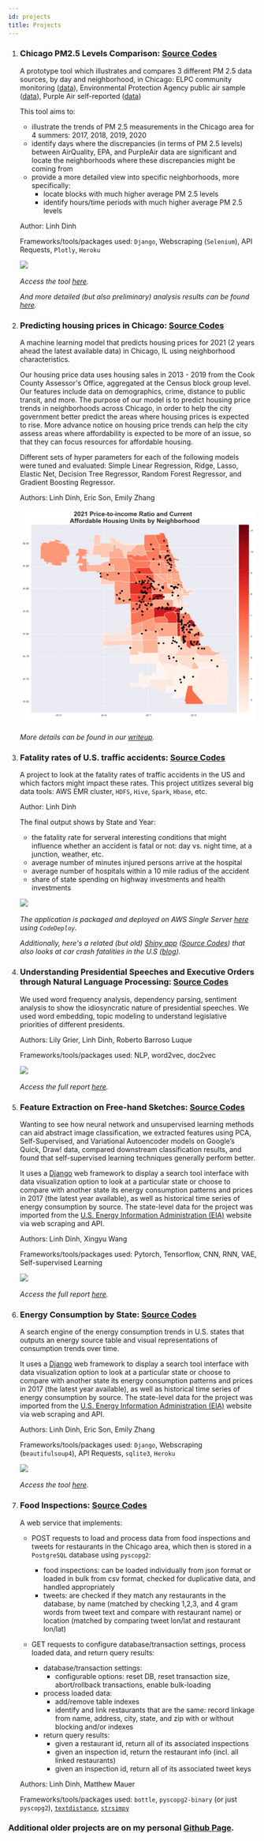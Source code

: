 ```yaml
---
id: projects
title: Projects
---
```



1. ### Chicago PM2.5 Levels Comparison: [Source Codes](https://github.com/dtmlinh/Air-Quality-Tool)

    A prototype tool which illustrates and compares 3 different PM 2.5 data sources, by day and neighborhood, in Chicago: ELPC community monitoring ([data](https://airqualitychicago.org/)), Environmental Protection Agency public air sample ([data](https://aqs.epa.gov/aqsweb/documents/data_api.html)), Purple Air self-reported ([data](https://www2.purpleair.com/))

    This tool aims to:
    - illustrate the trends of PM 2.5 measurements in the Chicago area for 4 summers: 2017, 2018, 2019, 2020
    - identify days where the discrepancies (in terms of PM 2.5 levels) between AirQuality, EPA, and PurpleAir data are significant and locate the neighborhoods where these discrepancies might be coming from
    - provide a more detailed view into specific neighborhoods, more specifically:
      + locate blocks with much higher average PM 2.5 levels
      + identify hours/time periods with much higher average PM 2.5 levels
      
    Author: Linh Dinh

    Frameworks/tools/packages used: `Django`, Webscraping (`Selenium`), API Requests, `Plotly`, `Heroku`

    ![](assets/air_quality_tool.gif)
    
    *Access the tool [here](https://chicago-air-quality.herokuapp.com/).*
    
    *And more detailed (but also preliminary) analysis results can be found [here](https://dtmlinh.github.io/Linh.Dinh/blog/2020/11/02/blog-post).*


2. ### Predicting housing prices in Chicago: [Source Codes](https://github.com/ymericson/ml-project)
    
    A machine learning model that predicts housing prices for 2021 (2 years ahead the latest available data) in Chicago, IL using neighborhood characteristics. 
    
    Our housing price data uses housing sales in 2013 - 2019 from the Cook County Assessor's Office, aggregated at the Census block group level. Our features include data on demographics, crime, distance to public transit, and more. The purpose of our model is to predict housing price trends in neighborhoods across Chicago, in order to help the city government better predict the areas where housing prices is expected to rise. More advance notice on housing price trends can help the city assess areas where affordability is expected to be more of an issue, so that they can focus resources for affordable housing.
    
    Different sets of hyper parameters for each of the following models were tuned and evaluated: Simple Linear Regression, Ridge, Lasso, Elastic Net, Decision Tree Regressor, Random Forest Regressor, and Gradient Boosting Regressor.
    
    Authors: Linh Dinh, Eric Son, Emily Zhang
    
    ![](assets/Housing_Fig5.png)
    
    *More details can be found in our [writeup](https://dtmlinh.github.io/Linh.Dinh/blog/2020/06/15/blog-post).*
    
    
3. ### Fatality rates of U.S. traffic accidents: [Source Codes](https://github.com/dtmlinh/Traffic-Fatalities-HDFS)

    A project to look at the fatality rates of traffic accidents in the US and which factors might impact these rates. This project utitlizes several big data tools: AWS EMR cluster, `HDFS`, `Hive`, `Spark`, `Hbase`, etc.

    Author: Linh Dinh

   The final output shows by State and Year: 
   - the fatality rate for serveral interesting conditions that might influence whether an accident is fatal or not: day vs. night time, at a junction, weather, etc.
   - average number of minutes injured persons arrive at the hospital
   - average number of hospitals within a 10 mile radius of the accident
   - share of state spending on highway investments and health investments

   ![](assets/Transportation-Analyses.gif)
   
   *The application is packaged and deployed on AWS Single Server [here](http://ec2-18-218-215-12.us-east-2.compute.amazonaws.com:3000/accidents.html) using `CodeDeploy`.*
   
   *Additionally, here's a related (but old) [Shiny app](https://dtmlinh.shinyapps.io/car-crash-fatalities-exploration-tool/) ([Source Codes](https://github.com/dtmlinh/Car-Crash-Fatalities-Exploration-Tool)) that also looks at car crash fatalities in the U.S ([blog](https://dtmlinh.github.io/Linh.Dinh/blog/2014/04/10/blog-post)).*
   
   
4. ### Understanding Presidential Speeches and Executive Orders through Natural Language Processing: [Source Codes](https://github.com/RobertoBarrosoLuque/ContentAnalysisPresidentialRhetoric)
   
   We used word frequency analysis, dependency parsing, sentiment analysis to show the idiosyncratic nature of presidential speeches. We used word embedding, topic modeling to understand legislative priorities of different presidents.
   
   Authors: Lily Grier, Linh Dinh, Roberto Barroso Luque
   
   Frameworks/tools/packages used: NLP, word2vec, doc2vec

   ![](assets/speeches.gif)
    
   *Access the full report [here](https://github.com/RobertoBarrosoLuque/ContentAnalysisPresidentialRhetoric/blob/main/paper_folder/CCA_speeches.pdf).*    
   
  
5. ### Feature Extraction on Free-hand Sketches: [Source Codes](https://github.com/dtmlinh/QuickDraw-Unsupervised-ML)

    Wanting to see how neural network and unsupervised learning methods can aid abstract image classification, we extracted features using PCA, Self-Supervised, and Variational Autoencoder models on Google’s Quick, Draw! data, compared downstream classification results, and found that self-supervised learning techniques generally perform better.


    It uses a [Django](https://www.djangoproject.com/) web framework to display a search tool interface with data visualization option to look at a particular state or choose to compare with another state its energy consumption patterns and prices in 2017 (the latest year available), as well as historical time series of energy consumption by source. The state-level data for the project was imported from the [U.S. Energy Information Administration (EIA)](https://www.eia.gov/) website via web scraping and API. 
    
    Authors: Linh Dinh, Xingyu Wang

    Frameworks/tools/packages used: Pytorch, Tensorflow, CNN, RNN, VAE, Self-supervised Learning

    ![](assets/sketches.gif)
    
    *Access the full report [here](https://github.com/dtmlinh/QuickDraw-Unsupervised-ML/blob/main/Unsupervised_Final_Project_Paper.pdf).*    
    
    
6. ### Energy Consumption by State: [Source Codes](https://github.com/dtmlinh/Energy-Search-Tool)

    A search engine of the energy consumption trends in U.S. states that outputs an energy source table and visual representations of consumption trends over time. 
    
    It uses a [Django](https://www.djangoproject.com/) web framework to display a search tool interface with data visualization option to look at a particular state or choose to compare with another state its energy consumption patterns and prices in 2017 (the latest year available), as well as historical time series of energy consumption by source. The state-level data for the project was imported from the [U.S. Energy Information Administration (EIA)](https://www.eia.gov/) website via web scraping and API. 
    
    Authors: Linh Dinh, Eric Son, Emily Zhang

    Frameworks/tools/packages used: `Django`, Webscraping (`beautifulsoup4`), API Requests, `sqlite3`, `Heroku`

    ![](assets/state_energy_search.gif)
    
    *Access the tool [here](https://us-energy-consumption.herokuapp.com/).*


7. ### Food Inspections: [Source Codes](https://github.com/dtmlinh/Food-Inspections)
    
    A web service that implements:

    - POST requests to load and process data from food inspections and tweets for restaurants in the Chicago area, which then is stored in a `PostgreSQL` database using `pyscopg2`:
        - food inspections: can be loaded individually from json format or loaded in bulk from csv format, checked for duplicative data, and handled appropriately
        - tweets: are checked if they match any restaurants in the database, by name (matched by checking 1,2,3, and 4 gram words from tweet text and compare with restaurant name) or location (matched by comparing tweet lon/lat and restaurant lon/lat)

    - GET requests to configure database/transaction settings, process loaded data, and return query results:
        - database/transaction settings:
            - configurable options: reset DB, reset transaction size, abort/rollback transactions, enable bulk-loading
        - process loaded data:
            - add/remove table indexes
            - identify and link restaurants that are the same: record linkage from name, address, city, state, and zip with or without blocking and/or indexes
        -  return query results:
            - given a restaurant id, return all of its associated inspections
            - given an inspection id, return the restaurant info (incl. all linked restaurants)
            - given an inspection id, return all of its associated tweet keys

    Authors: Linh Dinh, Matthew Mauer

    Frameworks/tools/packages used: `bottle`, `pyscopg2-binary` (or just `pyscopg2`), [`textdistance`](https://pypi.org/project/textdistance/), [`strsimpy`](https://pypi.org/project/strsimpy/)

### Additional older projects are on my personal [Github Page](https://github.com/dtmlinh?tab=repositories). 

